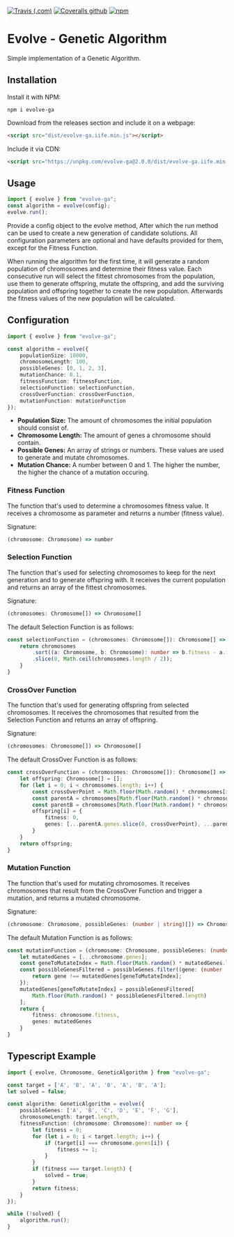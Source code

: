 [![Travis (.com)](https://img.shields.io/travis/com/KoenKamman/evolve-ga.svg)](https://travis-ci.org/KoenKamman/evolve-ga)
[![Coveralls github](https://img.shields.io/coveralls/github/KoenKamman/evolve-ga.svg)](https://coveralls.io/github/KoenKamman/evolve-ga)
[![npm](https://img.shields.io/npm/v/evolve-ga.svg)](https://www.npmjs.com/package/evolve-ga)

# Evolve - Genetic Algorithm
Simple implementation of a Genetic Algorithm.

## Installation
Install it with NPM:
```
npm i evolve-ga
```

Download from the releases section and include it on a webpage:
```html
<script src="dist/evolve-ga.iife.min.js"></script>
```

Include it via CDN:
```html
<script src="https://unpkg.com/evolve-ga@2.0.0/dist/evolve-ga.iife.min.js"></script>
```

## Usage
```typescript
import { evolve } from "evolve-ga";
const algorithm = evolve(config);
evolve.run();
```
Provide a config object to the evolve method, After which the run method can be used to create a new generation of candidate solutions. All configuration parameters are optional and have defaults provided for them, except for the Fitness Function.

When running the algorithm for the first time, it will generate a random population of chromosomes and determine their fitness value. Each consecutive run will select the fittest chromosomes from the population, use them to generate offspring, mutate the offspring, and add the surviving population and offspring together to create the new population. Afterwards the fitness values of the new population will be calculated.

## Configuration
```typescript
import { evolve } from "evolve-ga";

const algorithm = evolve({
    populationSize: 10000,
    chromosomeLength: 100,
    possibleGenes: [0, 1, 2, 3],
    mutationChance: 0.1,
    fitnessFunction: fitnessFunction,
    selectionFunction: selectionFunction,
    crossOverFunction: crossOverFunction,
    mutationFunction: mutationFunction
});
```
- **Population Size:** The amount of chromosomes the initial population should consist of.
- **Chromosome Length:** The amount of genes a chromosome should contain.
- **Possible Genes:** An array of strings or numbers. These values are used to generate and mutate chromosomes.
- **Mutation Chance:** A number between 0 and 1. The higher the number, the higher the chance of a mutation occuring.

### Fitness Function
The function that's used to determine a chromosomes fitness value. It receives a chromosome as parameter and returns a number (fitness value).

Signature:
```typescript
(chromosome: Chromosome) => number
```

### Selection Function
The function that's used for selecting chromosomes to keep for the next generation and to generate offspring with. It receives the current population and returns an array of the fittest chromosomes.

Signature:
```typescript
(chromosomes: Chromosome[]) => Chromosome[]
```
The default Selection Function is as follows:
```typescript
const selectionFunction = (chromosomes: Chromosome[]): Chromosome[] => {
    return chromosomes
        .sort((a: Chromosome, b: Chromosome): number => b.fitness - a.fitness)
        .slice(0, Math.ceil(chromosomes.length / 2));
    }
}
```

### CrossOver Function
The function that's used for generating offspring from selected chromosomes. It receives the chromosomes that resulted from the Selection Function and returns an array of offspring.

Signature:
```typescript
(chromosomes: Chromosome[]) => Chromosome[]
```
The default CrossOver Function is as follows:
```typescript
const crossOverFunction = (chromosomes: Chromosome[]): Chromosome[] => {
    let offspring: Chromosome[] = [];
    for (let i = 0; i < chromosomes.length; i++) {
        const crossOverPoint = Math.floor(Math.random() * chromosomes[i].genes.length);
        const parentA = chromosomes[Math.floor(Math.random() * chromosomes.length)];
        const parentB = chromosomes[Math.floor(Math.random() * chromosomes.length)];
        offspring[i] = {
            fitness: 0,
            genes: [...parentA.genes.slice(0, crossOverPoint), ...parentB.genes.slice(crossOverPoint)]
        }
    }
    return offspring;
}
```

### Mutation Function
The function that's used for mutating chromosomes. It receives chromosomes that result from the CrossOver Function and trigger a mutation, and returns a mutated chromosome.

Signature:
```typescript
(chromosome: Chromosome, possibleGenes: (number | string)[]) => Chromosome
```
The default Mutation Function is as follows:
```typescript
const mutationFunction = (chromosome: Chromosome, possibleGenes: (number | string)[]): Chromosome => {
    let mutatedGenes = [...chromosome.genes];
    const geneToMutateIndex = Math.floor(Math.random() * mutatedGenes.length);
    const possibleGenesFiltered = possibleGenes.filter((gene: (number | string)): boolean => {
        return gene !== mutatedGenes[geneToMutateIndex];
    });
    mutatedGenes[geneToMutateIndex] = possibleGenesFiltered[
        Math.floor(Math.random() * possibleGenesFiltered.length)
    ];
    return {
        fitness: chromosome.fitness,
        genes: mutatedGenes
    }
}
```

## Typescript Example
```typescript
import { evolve, Chromosome, GeneticAlgorithm } from "evolve-ga";

const target = ['A', 'B', 'A', 'B', 'A', 'B', 'A'];
let solved = false;

const algorithm: GeneticAlgorithm = evolve({
    possibleGenes: ['A', 'B', 'C', 'D', 'E', 'F', 'G'],
    chromosomeLength: target.length,
    fitnessFunction: (chromosome: Chromosome): number => {
        let fitness = 0;
        for (let i = 0; i < target.length; i++) {
            if (target[i] === chromosome.genes[i]) {
                fitness += 1;
            }
        }
        if (fitness === target.length) {
            solved = true;
        }
        return fitness;
    }
});

while (!solved) {
    algorithm.run();
}

```
